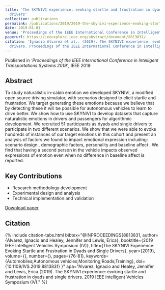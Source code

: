 ```yaml
---
title: 'The SKYNIVI experience: evoking startle and frustration in dyads and single
  drivers'
collection: publications
permalink: /publications/2019/2019-the-skynivi-experience-evoking-startle-and-frustra
date: 2019-01-01
venue: 'Proceedings of the IEEE International Conference in Intelligent Transportations Systems 2019'
paperurl: https://ieeexplore.ieee.org/abstract/document/8813831/
citation: 'Ignacio Alvarez et al.. (2019). The SKYNIVI experience: evoking startle and frustration in dyads and single
  drivers. Proceedings of the IEEE International Conference in Intelligent Trasnportations Systems 2019.'
---
```


Published in *'Proceedings of the IEEE International Conference in Intelligent Transportations Systems 2019'*, IEEE 2019

## Abstract

To study naturalistic in-cabin emotion we developed SKYNIVI, a modified open source driving simulator, with scenarios designed to elicit startle and frustration. We target generating these emotions because we believe that by detecting these it will be possible for autonomous vehicles to learn to drive better. We show how to use SKYNIVI to develop datasets that capture naturalistic emotions in drivers and passengers for algorithmic development. We recruited 51 participants as dyads and single drivers to participate in two different scenarios. We show that we were able to evoke hundreds of instances of our target emotions in this cohort and present an analysis of factors we found to impact emotional expression including: scenario design , demographic factors, personality and baseline affect . We find that having a second person in the vehicle impacts observed expressions of emotion even when no difference in baseline affect is reported.

## Key Contributions

* Research methodology development
* Experimental design and analysis
* Technical implementation and validation

[Download paper](https://ieeexplore.ieee.org/abstract/document/8813831/)

## Citation

{% include citation-tabs.html 
  bibtex="@INPROCEEDINGS{8813831,
  author={Alvarez, Ignacio and Healey, Jennifer and Lewis, Erica},
  booktitle={2019 IEEE Intelligent Vehicles Symposium (IV)}, 
  title={The SKYNIVI Experience: Evoking Startle and Frustration in Dyads and Single Drivers}, 
  year={2019},
  volume={},
  number={},
  pages={76-81},
  keywords={Automobiles;Autonomous vehicles;Monitoring;Roads;Training},
  doi={10.1109/IVS.2019.8813831}
}" 
  apa="Alvarez, Ignacio and Healey, Jennifer and Lewis, Erica (2019). The SKYNIVI experience: evoking startle and frustration in dyads and single
  drivers. 2019 IEEE Intelligent Vehicles Symposium (IV)." %}